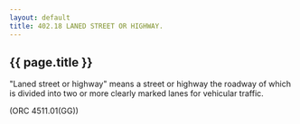 ```yaml
---
layout: default 
title: 402.18 LANED STREET OR HIGHWAY.
---
```


{{ page.title }}
----------------

"Laned street or highway" means a street or highway the roadway of which
is divided into two or more clearly marked lanes for vehicular traffic.

(ORC 4511.01(GG))
